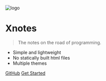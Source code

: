 <!-- _coverpage.md -->

![logo](_media/icon.svg)

# Xnotes <small></small>

> The notes on the road of programming.

- Simple and lightweight
- No statically built html files
- Multiple themes

[GitHub](https://github.com/docsifyjs/docsify/)
[Get Started](/)